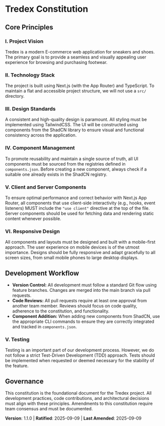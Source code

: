 # Tredex Constitution

## Core Principles

### I. Project Vision
Tredex is a modern E-commerce web application for sneakers and shoes. The primary goal is to provide a seamless and visually appealing user experience for browsing and purchasing footwear.

### II. Technology Stack
The project is built using Next.js (with the App Router) and TypeScript. To maintain a flat and accessible project structure, we will not use a `src/` directory.

### III. Design Standards
A consistent and high-quality design is paramount. All styling must be implemented using TailwindCSS. The UI will be constructed using components from the ShadCN library to ensure visual and functional consistency across the application.

### IV. Component Management
To promote reusability and maintain a single source of truth, all UI components must be sourced from the registries defined in `components.json`. Before creating a new component, always check if a suitable one already exists in the ShadCN registry.

### V. Client and Server Components
To ensure optimal performance and correct behavior with Next.js App Router, all components that use client-side interactivity (e.g., hooks, event listeners) MUST include the `"use client"` directive at the top of the file. Server components should be used for fetching data and rendering static content whenever possible.

### VI. Responsive Design
All components and layouts must be designed and built with a mobile-first approach. The user experience on mobile devices is of the utmost importance. Designs should be fully responsive and adapt gracefully to all screen sizes, from small mobile phones to large desktop displays.

## Development Workflow

- **Version Control:** All development must follow a standard Git flow using feature branches. Changes are merged into the main branch via pull requests.
- **Code Reviews:** All pull requests require at least one approval from another team member. Reviews should focus on code quality, adherence to the constitution, and functionality.
- **Component Addition:** When adding new components from ShadCN, use the appropriate CLI commands to ensure they are correctly integrated and tracked in `components.json`.

### V. Testing
Testing is an important part of our development process. However, we do not follow a strict Test-Driven Development (TDD) approach. Tests should be implemented when requested or deemed necessary for the stability of the feature.

## Governance
This constitution is the foundational document for the Tredex project. All development practices, code contributions, and architectural decisions must align with these principles. Amendments to this constitution require team consensus and must be documented.

**Version**: 1.1.0 | **Ratified**: 2025-09-09 | **Last Amended**: 2025-09-09
